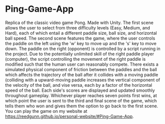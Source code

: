 # Ping-Game-App

Replica of the classic video game Pong. Made with Unity. The first scene allows the user to select from three difficulty levels (Easy, Medium, and Hard), each of which entail a different paddle size, ball size, and horizontal ball speed. The second scene features the game, where the user controls the paddle on the left using the 'w' key to move up and the 's' key to move down. The paddle on the right (opponent) is controlled by a script running in the project. Due to the potentially unlimited skill of the right paddle player (computer), the script controlling the movement of the right paddle is modified such that the human user can reasonably compete. There exists a simulated physical component of friction between the paddles and the ball which affects the trajectory of the ball after it collides with a moving paddle (colliding with a upward-moving paddle increases the vertical component of the velocity of the ball, and vise versa, each by a factor of the horizontal speed of the ball. Each side's scores are displayed and updated smoothly throughout gameplay. Whichever player reaches seven points first wins, at which point the user is sent to the third and final scene of the game, which tells them who won and gives them the option to go back to the first scene. You can play the game on my website at https://reedgunn.github.io/personal-website/#Ping-Game-App.
